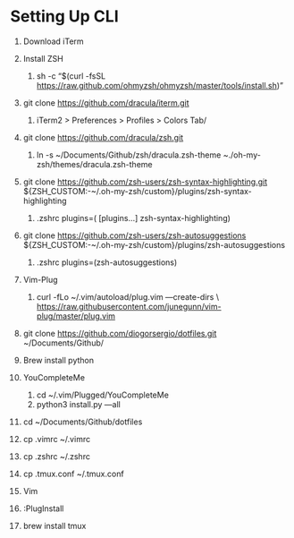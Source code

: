 # Setting Up CLI
1. Download iTerm
2. Install ZSH 
	1. sh -c “$(curl -fsSL https://raw.github.com/ohmyzsh/ohmyzsh/master/tools/install.sh)” 
3. git clone https://github.com/dracula/iterm.git
	1. iTerm2 > Preferences > Profiles > Colors Tab/
4. git clone https://github.com/dracula/zsh.git
	1. ln -s  ~/Documents/Github/zsh/dracula.zsh-theme ~./oh-my-zsh/themes/dracula.zsh-theme
5. git clone https://github.com/zsh-users/zsh-syntax-highlighting.git ${ZSH_CUSTOM:-~/.oh-my-zsh/custom}/plugins/zsh-syntax-highlighting
	1. .zshrc plugins=( [plugins…] zsh-syntax-highlighting)

6. git clone https://github.com/zsh-users/zsh-autosuggestions ${ZSH_CUSTOM:-~/.oh-my-zsh/custom}/plugins/zsh-autosuggestions
	1. .zshrc plugins=(zsh-autosuggestions)
7. Vim-Plug
	1. curl -fLo ~/.vim/autoload/plug.vim —create-dirs \    https://raw.githubusercontent.com/junegunn/vim-plug/master/plug.vim
8. git clone https://github.com/diogorsergio/dotfiles.git ~/Documents/Github/
9. Brew install python
10. YouCompleteMe
	1. cd ~/.vim/Plugged/YouCompleteMe
	2. python3 install.py —all
11. cd ~/Documents/Github/dotfiles
12. cp .vimrc ~/.vimrc
13. cp .zshrc ~/.zshrc
14. cp .tmux.conf ~/.tmux.conf
15. Vim
16. :PlugInstall
17. brew install tmux
